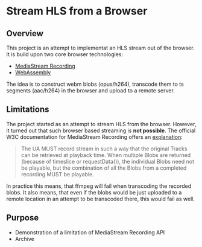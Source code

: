 # Stream HLS from a Browser

## Overview
This project is an attempt to implementat an HLS stream out of the browser. It is build upon two core browser technologies:
* [MediaStream Recording](https://www.w3.org/TR/mediastream-recording)
* [WebAssembly](https://webassembly.org/)

The idea is to construct webm blobs (opus/h264), transcode them to ts segments (aac/h264) in the browser and upload to a remote server.

## Limitations
The project started as an attempt to stream HLS from the browser. However, it turned out that such browser based streaming is **not possible**. The official W3C documentation for MediaStream Recording offers an [explanation](https://www.w3.org/TR/mediastream-recording/#mediarecorder-methods):

> The UA MUST record stream in such a way that the original Tracks can be retrieved at playback time. When multiple Blobs are returned (because of timeslice or requestData()), the individual Blobs need not be playable, but the combination of all the Blobs from a completed recording MUST be playable.

In practice this means, that ffmpeg will fail when transcoding the recorded blobs. It also means, that even if the blobs would be just uploaded to a remote location in an attempt to be transcoded there, this would fail as well.

## Purpose
* Demonstration of a limitation of MediaStream Recording API
* Archive

